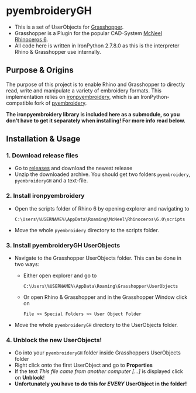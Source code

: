 # pyembroideryGH

- This is a set of UserObjects for [Grasshopper](https://www.rhino3d.com/6/new/grasshopper).
- Grasshopper is a Plugin for the popular CAD-System [McNeel Rhinoceros 6](https://www.rhino3d.com/).
- All code here is written in IronPython 2.7.8.0 as this is the interpreter Rhino & Grasshopper use internally.

## Purpose & Origins

The purpose of this project is to enable Rhino and Grasshopper to directly read, write and manipulate a variety of embroidery formats. This implementation relies on [ironpyembroidery](https://github.com/fstwn/ironpyembroidery/), which is an IronPython-compatible fork of [pyembroidery](https://github.com/EmbroidePy/pyembroidery/).

**The ironpyembroidery library is included here as a submodule, so you don't have to get it separately when installing! For more info read below.**

## Installation & Usage

### 1. Download release files

- Go to [releases](https://github.com/fstwn/pyembroideryGH/releases) and download the newest release
- Unzip the downloaded archive. You should get two folders `pyembroidery`, `pyembroideryGH` and a text-file.

### 2. Install ironpyembroidery

- Open the scripts folder of Rhino 6 by opening explorer and navigating to
  
  `C:\Users\%USERNAME%\AppData\Roaming\McNeel\Rhinoceros\6.0\scripts`
- Move the whole `pyembroidery` directory to the scripts folder.

### 3. Install pyembroideryGH UserObjects

- Navigate to the Grasshopper UserObjects folder. This can be done in two ways:
  - Either open explorer and go to
    
    `C:\Users\%USERNAME%\AppData\Roaming\Grasshopper\UserObjects`
  - Or open Rhino & Grasshopper and in the Grasshopper Window click on

    `File >> Special Folders >> User Object Folder`
- Move the whole `pyembroideryGH` directory to the UserObjects folder.

### 4. Unblock the new UserObjects!

- Go into your `pyembroideryGH` folder inside Grasshoppers UserObjects folder
- Right click onto the first UserObject and go to **Properties**
- If the text *This file came from another computer [...]* is displayed click on **Unblock**!
- **Unfortunately you have to do this for _EVERY_ UserObject in the folder!**
